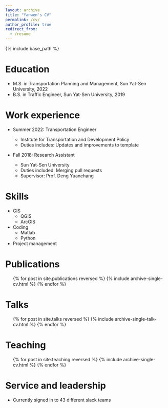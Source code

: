 ```yaml
---
layout: archive
title: "Yanwen's CV"
permalink: /cv/
author_profile: true
redirect_from:
  - /resume
---
```


{% include base_path %}


Education
======
* M.S. in Transportation Planning and Management, Sun Yat-Sen University, 2022
* B.S. in Traffic Engineer, Sun Yat-Sen University, 2019

Work experience
======
* Summer 2022: Transportation Engineer
  * Institute for Transportation and Development Policy
  * Duties includes: Updates and improvements to template

* Fall 2018: Research Assistant
  * Sun Yat-Sen University
  * Duties included: Merging pull requests
  * Supervisor: Prof. Deng Yuanchang
  
Skills
======
* GIS
  * QGIS
  * ArcGIS
* Coding
  * Matlab
  * Python
* Project management

Publications
======
  <ul>{% for post in site.publications reversed %}
    {% include archive-single-cv.html %}
  {% endfor %}</ul>
  
Talks
======
  <ul>{% for post in site.talks reversed %}
    {% include archive-single-talk-cv.html  %}
  {% endfor %}</ul>
  
Teaching
======
  <ul>{% for post in site.teaching reversed %}
    {% include archive-single-cv.html %}
  {% endfor %}</ul>
  
Service and leadership
======
* Currently signed in to 43 different slack teams
